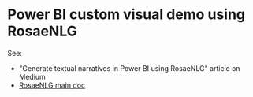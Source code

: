 # Power BI custom visual demo using RosaeNLG

See:
- "Generate textual narratives in Power BI using RosaeNLG" article on Medium
- [RosaeNLG main doc](https://rosaenlg.org)
